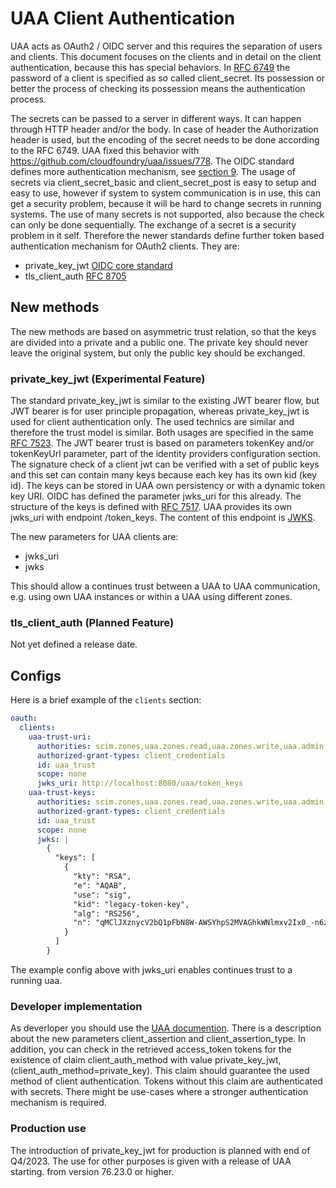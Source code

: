 # UAA Client Authentication
UAA acts as OAuth2 / OIDC server and this requires the separation of users and clients. This document focuses on
the clients and in detail on the client authentication, because this has special behaviors.
In [RFC 6749](https://www.rfc-editor.org/rfc/rfc6749#section-2.3.1) the password of a client is specified as so called client_secret. Its possession
or better the process of checking its possession means the authentication process.

The secrets can be passed to a server in different ways. It can happen through HTTP header and/or the body. In case of header the Authorization header is used, but
the encoding of the secret needs to be done according to the RFC 6749. UAA fixed this behavior with https://github.com/cloudfoundry/uaa/issues/778.
The OIDC standard defines more authentication mechanism, see [section 9](https://openid.net/specs/openid-connect-core-1_0.html#ClientAuthentication).
The usage of secrets via client_secret_basic and client_secret_post is easy to setup and easy to use, however if system to system communication is
in use, this can get a security problem, because it will be hard to change secrets in running systems. The use of many secrets is not
supported, also because the check can only be done sequentially. The exchange of a secret is a security problem in it self. Therefore the newer
standards define further token based authentication mechanism for OAuth2 clients. They are:

* private_key_jwt [OIDC core standard](https://openid.net/specs/openid-connect-core-1_0.html#ClientAuthentication)
* tls_client_auth [RFC 8705](https://www.rfc-editor.org/rfc/rfc8705)

## New methods
The new methods are based on asymmetric trust relation, so that the keys are divided into a private and a public one. The private key should never leave
the original system, but only the public key should be exchanged.

### private_key_jwt (Experimental Feature)
The standard private_key_jwt is similar to the existing JWT bearer flow, but JWT bearer is for user principle propagation, whereas private_key_jwt
is used for client authentication only. The used technics are similar and therefore the trust model is similar. Both usages are specified in the same
[RFC 7523](https://www.rfc-editor.org/rfc/rfc7523.txt). The JWT bearer trust is based on parameters tokenKey and/or tokenKeyUrl parameter, part of the
identity providers configuration section. The signature check of a client jwt can be verified with a set
of public keys and this set can contain many keys because each key has its own kid (key id). The keys can be stored in UAA own persistency or with
a dynamic token key URI. OIDC has defined the parameter jwks_uri for this already. The structure of the keys is defined with [RFC 7517](https://datatracker.ietf.org/doc/html/rfc7517).
UAA provides its own jwks_uri with endpoint /token_keys. The content of this endpoint is [JWKS](https://datatracker.ietf.org/doc/html/rfc7517#section-5).

The new parameters for UAA clients are:

* jwks_uri
* jwks

This should allow a continues trust between a UAA to UAA communication, e.g. using own UAA instances or within a UAA using different zones.

### tls_client_auth (Planned Feature)
Not yet defined a release date.

## Configs
Here is a brief example of the `clients` section:
```yaml
oauth:
  clients:
    uaa-trust-uri:
      authorities: scim.zones,uaa.zones.read,uaa.zones.write,uaa.admin,clients.read,clients.write,clients.secret,zones.read,zones.uaa.admin
      authorized-grant-types: client_credentials
      id: uaa_trust
      scope: none
      jwks_uri: http://localhost:8080/uaa/token_keys
    uaa-trust-keys:
      authorities: scim.zones,uaa.zones.read,uaa.zones.write,uaa.admin,clients.read,clients.write,clients.secret,zones.read,zones.uaa.admin
      authorized-grant-types: client_credentials
      id: uaa_trust
      scope: none
      jwks: |
        {
          "keys": [
            {
              "kty": "RSA",
              "e": "AQAB",
              "use": "sig",
              "kid": "legacy-token-key",
              "alg": "RS256",
              "n": "qMClJXznycV2bQ1pFbN8W-AWSYhpS2MVAGhkWNlmxv2Ix0_-n6zjivjdoxcq7RJR4kVycoVeD07DiWElYSnQLdeQPgKAcBiwilR30UyyDTKcqDQQ5rkCg2ONlwV0aMsg74KaXeXsV653ASs3FYEtuS1aD_Db5-FyXF8HkHo8xy19NUnqsDWQnh1Hhklynxu2tvW0fw2oDE1pwNl-WLEVPtlcpCtf4VSv-GawtBiI6xmYsGBMC9w29ESHFqPw0NSCRhlyJf6rDBNH_766mzK_vEzA4rzGTBEUqDxTg_8JpRhh9D3qljSsmqCtpQoloOAaUKCqSJb_hKPspe-7r9cYmw"
            }
          ]
        }
```
The example config above with jwks_uri enables continues trust to a running uaa.

### Developer implementation
As deverloper you should use the [UAA documention](https://docs.cloudfoundry.org/api/uaa/version/76.23.0/index.html#token). There is a description
about the new parameters client_assertion and client_assertion_type. In addition, you can check in the retrieved access_token tokens for the existence 
of claim client_auth_method with value private_key_jwt, (client_auth_method=private_key). This claim should guarantee the used method of client 
authentication. Tokens without this claim are authenticated with secrets. There might be use-cases where a stronger authentication mechanism is 
required.

### Production use

The introduction of private_key_jwt for production is planned with end of Q4/2023. The use for other purposes is given with a release of UAA starting.
from version 76.23.0 or higher.
